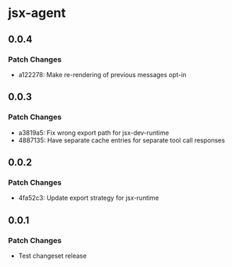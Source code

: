 # jsx-agent

## 0.0.4

### Patch Changes

- a122278: Make re-rendering of previous messages opt-in

## 0.0.3

### Patch Changes

- a3819a5: Fix wrong export path for jsx-dev-runtime
- 4887135: Have separate cache entries for separate tool call responses

## 0.0.2

### Patch Changes

- 4fa52c3: Update export strategy for jsx-runtime

## 0.0.1

### Patch Changes

- Test changeset release
